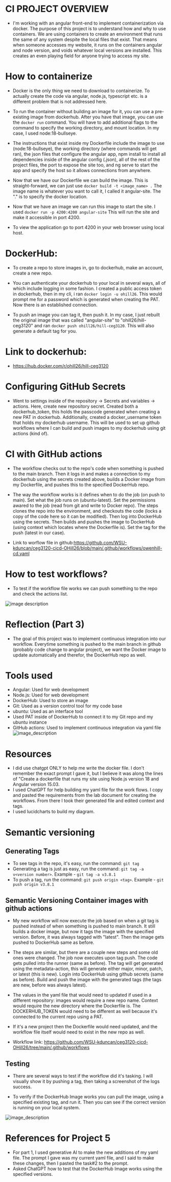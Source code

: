 # CI PROJECT OVERVIEW
- I'm working with an angular front-end to implement containerization via docker. The purpose of this project is to understand how and why to use containers. We are using containers to create an environment that runs the same of any system despite the local files that exist. That means when someone accesses my website, it runs on the containers angular and node version, and voids whatever local versions are installed. This creates an even playing field for anyone trying to access my site.

# How to containerize
- Docker is the only thing we need to download to containerize. To actually create the code via angular, node.js, typescript etc. is a different problem that is not addressed here.

- To run the container without building an image for it, you can use a pre-existing image from dockerhub. After you have that image, you can use the `docker run` command. You will have to add additional flags to the command to specify the working directory, and mount location. In my case, I used node:18-bullseye.

- The instructions that exist inside my Dockerfile include the image to use (node:18-bullseye), the working directory (where commands will get ran), the json files that configure the angular app, npm install to install all dependencies inside of the angular config (.json), all of the rest of the project files, the port to expose the site too, and ng serve to start the app and specify the host so it allows connections from anywhere.

- Now that we have our Dockerfile we can build the image. This is straight-forward, we can just use `docker build -t <image_name> .` The image name is whatever you want to call it, I called it angular-site. The "." is to specify the docker location.

- Now that we have an image we can run this image to start the site. I used `docker run -p 4200:4200 angular-site` This will run the site and make it accessible in port 4200.

- To view the application go to port 4200 in your web browser using local host.

# DockerHub:
- To create a repo to store images in, go to dockerhub, make an account, create a new repo.

- You can authenticate your dockerhub to your local in several ways, all of which include logging in some fashion. I created a public access token in dockerhub, then in my cli, i ran `docker login -u ohill26`. This would prompt me for a password which is generated when creating the PAT. Now there is an established connection.

- To push an image you can tag it, then push it. In my case, I just rebuilt the original image that was called "angular-site" to "ohill26/hill-ceg3120" and ran `docker push ohill26/hill-ceg3120`. This will also generate a default tag for you.


# Link to dockerhub:
- https://hub.docker.com/r/ohill26/hill-ceg3120

# Configuring GitHub Secrets
- Went to settings inside of the repository -> Secrets and variables -> actions. Here, create new repository secret. Created both a dockerhub_token, this holds the passcode generated when creating a new PAT in dockerhub. Additionally, created a docker_username token that holds my dockerhub username. This will be used to set up github workflows where I can build and push images to my dockerhub using git actions (kind of).

# CI with GitHub actions
- The workflow checks out to the repo's code when something is pushed to the main branch. Then it logs in and makes a connection to my dockerhub using the secrets created above, builds a Docker image from my Dockerfile, and pushes this to the specified DockerHub repo.

- The way the workflow works is it defines when to do the job (on push to main). Set what the job runs on (ubuntu-latest). Set the permissions awared to the job (read from git and write to Docker repo). The steps clones the repo into the environment, and checkouts the code (locks a copy of the code here so it can be modified). Then log into DockerHub using the secrets. Then builds and pushes the image to DockerHub (using context which locates where the Dockerfile is). Set the tag for the push (latest in our case).

- Link to worflow file in github:https://github.com/WSU-kduncan/ceg3120-cicd-OHill26/blob/main/.github/workflows/owenhill-cd.yaml

# How to test workflows?
- To test if the workflow file works we can push something to the repo and check the actions list.

![image description](images/Actions.png)


# Reflection (Part 3)
- The goal of this project was to implement continuous integration into our workflow. Everytime something is pushed to the main branch in github (probably code change to angular project), we want the Docker image to update automatically and therefor, the DockerHub repo as well.

# Tools used
- Angular: Used for web development
- Node.js: Used for web development
- DockerHub: Used to store an image
- Git: Used as a version control tool for my code base
- ubuntu: Used as an interface tool
- Used PAT inside of DockerHub to connect it to my Git repo and my ubuntu instance
- GitHub actions: Used to implement continuous integration via yaml file
![image_description](images/Diagram.png)
# Resources

- I did use chatgpt ONLY to help me write the docker file. I don't remember the exact prompt I gave it, but I believe it was along the lines of "Create a dockerfile that runs my site using Node.js version 18 and Angular version 15.03.
- I used ChatGPT for help building my yaml file for the work flows. I copy and pasted the requirements from the lab document for creating the workflows. From there I took their generated file and edited context and tags.
- I used lucidcharts to build my diagram.


# Semantic versioning

## Generating Tags
- To see tags in the repo, it's easy, run the command: `git tag`
- Generating a tag is just as easy, run the command: `git tag -a v<version number>`. Example - `git tag -a v3.8.1`
- To push a tag, run the command: `git push origin <tag>`. Example - `git push origin v3.8.1`

## Semantic Versioning Container images with github actions

- My new workflow will now execute the job based on when a git tag is pushed instead of when something is pushed to main branch. It still builds a docker image, but now it tags the image with the specified version. Before, it was always tagged with "latest". Then the image gets pushed to DockerHub same as before.

- The steps are similar, but there are a couple new steps and some old ones were changed. The job now executes upon tag push. The code gets pulled into the runner (same as before). The tag will get generated using the metadata-action, this will generate either major, minor, patch, or latest (this is new). Login into DockerHub using github secrets (same as before). Build and push the image with the generated tags (the tags are new, before was always latest).

- The values in the yaml file that would need to updated if used in a different repository: images would require a new repo name. Context would require the new directory where the Dockerfile is. The DOCKERHUB_TOKEN would need to be different as well because it's connected to the current repo using a PAT.
- If it's a new project then the Dockerfile would need updated, and the workflow file itself would need to exist in the new repo as well.

- Workflow link: https://github.com/WSU-kduncan/ceg3120-cicd-OHill26/tree/main/.github/workflows


## Testing

- There are several ways to test if the workflow did it's tasking. I will visually show it by pushing a tag, then taking a screenshot of the logs success.

- To verify if the DockerHub Image works you can pull the image, using a specified existing tag, and run it. Then you can see if the correct version is running on your local system.

![image_description](images/Semantics.png)
# References for Project 5

- For part 1, I used generative AI to make the new additions of my yaml file. The prompt I gave was my current yaml file, and I said to make these changes, then I pasted the task#2 to the prompt.
- Asked ChatGPT how to test that the DockerHub Image works using the specified versions.
